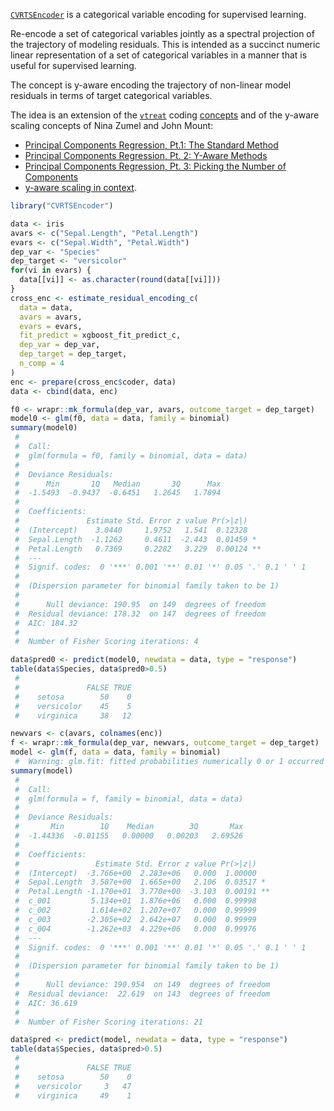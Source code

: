 
<!-- README.md is generated from README.Rmd. Please edit that file -->
[`CVRTSEncoder`](https://github.com/WinVector/CVRTSEncoder) is a categorical variable encoding for supervised learning.

Re-encode a set of categorical variables jointly as a spectral projection of the trajectory of modeling residuals. This is intended as a succinct numeric linear representation of a set of categorical variables in a manner that is useful for supervised learning.

The concept is y-aware encoding the trajectory of non-linear model residuals in terms of target categorical variables.

The idea is an extension of the [`vtreat`](https://github.com/WinVector/vtreat) coding [concepts](https://github.com/WinVector/vtreat/blob/master/extras/vtreat.pdf) and of the y-aware scaling concepts of Nina Zumel and John Mount:

-   [Principal Components Regression, Pt.1: The Standard Method](http://www.win-vector.com/blog/2016/05/pcr_part1_xonly/)
-   [Principal Components Regression, Pt. 2: Y-Aware Methods](http://www.win-vector.com/blog/2016/05/pcr_part2_yaware/)
-   [Principal Components Regression, Pt. 3: Picking the Number of Components](http://www.win-vector.com/blog/2016/05/pcr_part3_pickk/)
-   [y-aware scaling in context](http://www.win-vector.com/blog/2016/06/y-aware-scaling-in-context/).

``` r
library("CVRTSEncoder")

data <- iris
avars <- c("Sepal.Length", "Petal.Length")
evars <- c("Sepal.Width", "Petal.Width")
dep_var <- "Species"
dep_target <- "versicolor"
for(vi in evars) {
  data[[vi]] <- as.character(round(data[[vi]]))
}
cross_enc <- estimate_residual_encoding_c(
  data = data,
  avars = avars,
  evars = evars,
  fit_predict = xgboost_fit_predict_c,
  dep_var = dep_var,
  dep_target = dep_target,
  n_comp = 4
)
enc <- prepare(cross_enc$coder, data)
data <- cbind(data, enc)

f0 <- wrapr::mk_formula(dep_var, avars, outcome_target = dep_target)
model0 <- glm(f0, data = data, family = binomial)
summary(model0)
 #  
 #  Call:
 #  glm(formula = f0, family = binomial, data = data)
 #  
 #  Deviance Residuals: 
 #      Min       1Q   Median       3Q      Max  
 #  -1.5493  -0.9437  -0.6451   1.2645   1.7894  
 #  
 #  Coefficients:
 #               Estimate Std. Error z value Pr(>|z|)   
 #  (Intercept)    3.0440     1.9752   1.541  0.12328   
 #  Sepal.Length  -1.1262     0.4611  -2.443  0.01459 * 
 #  Petal.Length   0.7369     0.2282   3.229  0.00124 **
 #  ---
 #  Signif. codes:  0 '***' 0.001 '**' 0.01 '*' 0.05 '.' 0.1 ' ' 1
 #  
 #  (Dispersion parameter for binomial family taken to be 1)
 #  
 #      Null deviance: 190.95  on 149  degrees of freedom
 #  Residual deviance: 178.32  on 147  degrees of freedom
 #  AIC: 184.32
 #  
 #  Number of Fisher Scoring iterations: 4

data$pred0 <- predict(model0, newdata = data, type = "response")
table(data$Species, data$pred0>0.5)
 #              
 #               FALSE TRUE
 #    setosa        50    0
 #    versicolor    45    5
 #    virginica     38   12

newvars <- c(avars, colnames(enc))
f <- wrapr::mk_formula(dep_var, newvars, outcome_target = dep_target)
model <- glm(f, data = data, family = binomial)
 #  Warning: glm.fit: fitted probabilities numerically 0 or 1 occurred
summary(model)
 #  
 #  Call:
 #  glm(formula = f, family = binomial, data = data)
 #  
 #  Deviance Residuals: 
 #       Min        1Q    Median        3Q       Max  
 #  -1.44336  -0.01155   0.00000   0.00203   2.69526  
 #  
 #  Coefficients:
 #                 Estimate Std. Error z value Pr(>|z|)   
 #  (Intercept)  -3.766e+00  2.283e+06   0.000  1.00000   
 #  Sepal.Length  3.507e+00  1.665e+00   2.106  0.03517 * 
 #  Petal.Length -1.170e+01  3.770e+00  -3.103  0.00191 **
 #  c_001         5.134e+01  1.876e+06   0.000  0.99998   
 #  c_002         1.614e+02  1.207e+07   0.000  0.99999   
 #  c_003        -2.305e+02  2.642e+07   0.000  0.99999   
 #  c_004        -1.262e+03  4.229e+06   0.000  0.99976   
 #  ---
 #  Signif. codes:  0 '***' 0.001 '**' 0.01 '*' 0.05 '.' 0.1 ' ' 1
 #  
 #  (Dispersion parameter for binomial family taken to be 1)
 #  
 #      Null deviance: 190.954  on 149  degrees of freedom
 #  Residual deviance:  22.619  on 143  degrees of freedom
 #  AIC: 36.619
 #  
 #  Number of Fisher Scoring iterations: 21

data$pred <- predict(model, newdata = data, type = "response")
table(data$Species, data$pred>0.5)
 #              
 #               FALSE TRUE
 #    setosa        50    0
 #    versicolor     3   47
 #    virginica     49    1
```
